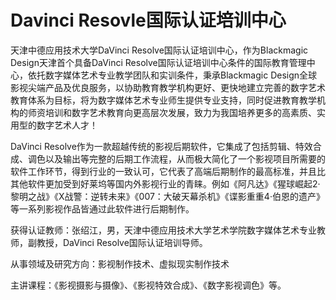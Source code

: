 # Davinci Resovle国际认证培训中心

天津中德应用技术大学DaVinci Resolve国际认证培训中心，作为Blackmagic Design天津首个具备DaVinci Resolve国际认证培训中心条件的国际教育管理中心，依托数字媒体艺术专业教学团队和实训条件，秉承Blackmagic Design全球影视尖端产品及优良服务，以协助教育教学机构更好、更快地建立完善的数字艺术教育体系为目标，将为数字媒体艺术专业师生提供专业支持，同时促进教育教学机构的师资培训和数字艺术教育向更高层次发展，致力为我国培养更多的高素质、实用型的数字艺术人才！

DaVinci Resolve作为一款超越传统的影视后期软件，它集成了包括剪辑、特效合成、调色以及输出等完整的后期工作流程，从而极大简化了一个影视项目所需要的软件工作环节，得到行业的一致认可，它代表了高端后期制作的最高标准，并且比其他软件更加受到好莱坞等国内外影视行业的青睐。例如《阿凡达》《猩球崛起2·黎明之战》《X战警：逆转未来》《007：大破天幕杀机》《谍影重重4·伯恩的遗产》等一系列影视作品皆通过此软件进行后期制作。

获得认证教师：张绍江，男，天津中德应用技术大学艺术学院数字媒体艺术专业教师，副教授，DaVinci Resolve国际认证培训导师。

从事领域及研究方向：影视制作技术、虚拟现实制作技术

主讲课程：《影视摄影与摄像》、《影视特效合成》、《数字影视调色》等。
